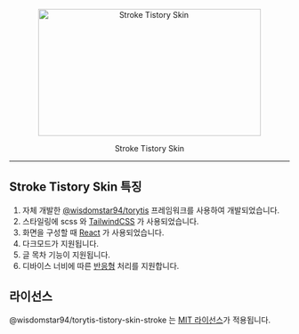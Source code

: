<p align="center">
  <a href="https://funveloper.tistory.com/208" target="_blank">
    <img alt="Stroke Tistory Skin" src="https://cdn.jsdelivr.net/gh/wisdomstar94/torytis-tistory-skin-stroke/readme-src/images/stroke_tistory_skin.png" width="400" height="228" style="max-width: 100%;">
  </a>
</p>

<p align="center">
  Stroke Tistory Skin
</p>

------

## Stroke Tistory Skin 특징

1. 자체 개발한 [@wisdomstar94/torytis](https://github.com/wisdomstar94/torytis) 프레임워크를 사용하여 개발되었습니다.
2. 스타일링에 scss 와 [TailwindCSS](https://tailwindcss.com/) 가 사용되었습니다.
3. 화면을 구성할 때 [React](https://react.dev/) 가 사용되었습니다.
4. 다크모드가 지원됩니다.
5. 글 목차 기능이 지원됩니다.
6. 디바이스 너비에 따른 [반응형](https://namu.wiki/w/%EB%B0%98%EC%9D%91%ED%98%95%20%EC%9B%B9) 처리를 지원합니다.

## 라이선스
@wisdomstar94/torytis-tistory-skin-stroke 는 [MIT 라이선스](./LICENSE)가 적용됩니다.
